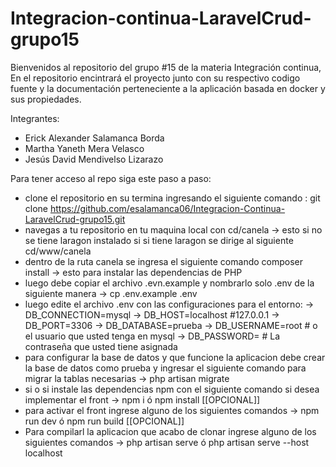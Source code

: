# Integracion-continua-LaravelCrud-grupo15
Bienvenidos al repositorio del grupo #15 de la materia Integración continua, En el repositorio encintrará el proyecto junto con su respectivo codigo fuente y la documentación perteneciente a la aplicación basada en docker y sus propiedades.

Integrantes: 
- Erick Alexander Salamanca Borda
- Martha Yaneth Mera Velasco
- Jesús David Mendivelso Lizarazo

Para tener acceso al repo siga este paso a paso:
- clone el repositorio en su termina ingresando el siguiente comando : git clone https://github.com/esalamanca06/Integracion-Continua-LaravelCrud-grupo15.git
- navegas a tu repositorio en tu maquina local con cd/canela -> esto si no se tiene laragon instalado si si tiene laragon se dirige al siguiente cd/www/canela
- dentro de la ruta canela se ingresa el siguiente comando composer install -> esto para instalar las dependencias de PHP
- luego debe copiar el archivo .evn.example y nombrarlo solo .env de la siguiente manera -> cp .env.example .env
- luego edite el archivo .env con las configuraciones para el entorno:
    -> DB_CONNECTION=mysql
    -> DB_HOST=localhost #127.0.0.1
    -> DB_PORT=3306
    -> DB_DATABASE=prueba
    -> DB_USERNAME=root # o el usuario que usted tenga en mysql
    -> DB_PASSWORD= # La contraseña que usted tiene asignada
- para configurar la base de datos y que funcione la aplicacion debe crear la base de datos como prueba y ingresar el siguiente comando para migrar la tablas necesarias -> php artisan migrate
- si o si instale las dependencias npm con el siguiente comando si desea implementar el front -> npm i ó npm install [[OPCIONAL]]
- para activar el front ingrese alguno de los siguientes comandos -> npm run dev ó npm run build [[OPCIONAL]]
- Para compilarl la aplicacion que acabo de clonar ingrese alguno de los siguientes comandos -> php artisan serve ó php artisan serve --host localhost
